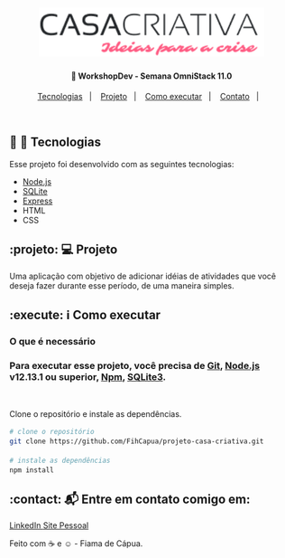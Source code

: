 <h1 align="center">
    <img alt="WorkshopCasaCriativa" title="#CasaCriativa" src="https://github.com/FihCapua/projeto-casa-criativa/blob/master/public/img/logo.png?raw=true" width="400px" />
</h1>

<h4 align="center">
  🚀 WorkshopDev - Semana OmniStack 11.0
</h4>

<p align="center">
  <a href="#rocket-tecnologias">Tecnologias</a>&nbsp;&nbsp;&nbsp;|&nbsp;&nbsp;&nbsp;
  <a href="#-projeto">Projeto</a>&nbsp;&nbsp;&nbsp;|&nbsp;&nbsp;&nbsp;
  <a href="#-execute">Como executar</a>&nbsp;&nbsp;&nbsp;|&nbsp;&nbsp;&nbsp;
  <a href="#-contact">Contato</a>&nbsp;&nbsp;&nbsp;|&nbsp;&nbsp;&nbsp;
</p>

<br>

## :rocket: 🔬 Tecnologias

Esse projeto foi desenvolvido com as seguintes tecnologias:

- [Node.js](https://nodejs.org/en/)
- [SQLite](https://www.sqlite.org/index.html)
- [Express](https://expressjs.com/pt-br/)
- HTML
- CSS

## :projeto: 💻 Projeto

Uma aplicação com objetivo de adicionar idéias de atividades que você deseja fazer durante esse período, de uma maneira simples.

## :execute: ℹ️ Como executar

### O que é necessário
### Para executar esse projeto, você precisa de [Git](https://git-scm.com), [Node.js](https://nodejs.org/) v12.13.1 ou superior, [Npm](https://www.npmjs.com/), [SQLite3](https://sqlitebrowser.org/).
<br>


Clone o repositório e instale as dependências.
<br>

```bash
# clone o repositório
git clone https://github.com/FihCapua/projeto-casa-criativa.git

# instale as dependências
npm install

```

## :contact: 📬 Entre em contato comigo em:

[ LinkedIn ](https://br.linkedin.com/in/fiamadecapua)
[ Site Pessoal ](https://fihcapua.github.io/portfolio/)

Feito com :coffee: e :relaxed: - Fiama de Cápua.